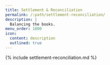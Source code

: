 ```yaml
---
title: Settlement & Reconciliation
permalink: /:path/settlement-reconciliation/
description: |
  Balancing the books.
menu_order: 1800
icon:
  content: description
  outlined: true
---
```


{% include settlement-reconciliation.md %}

